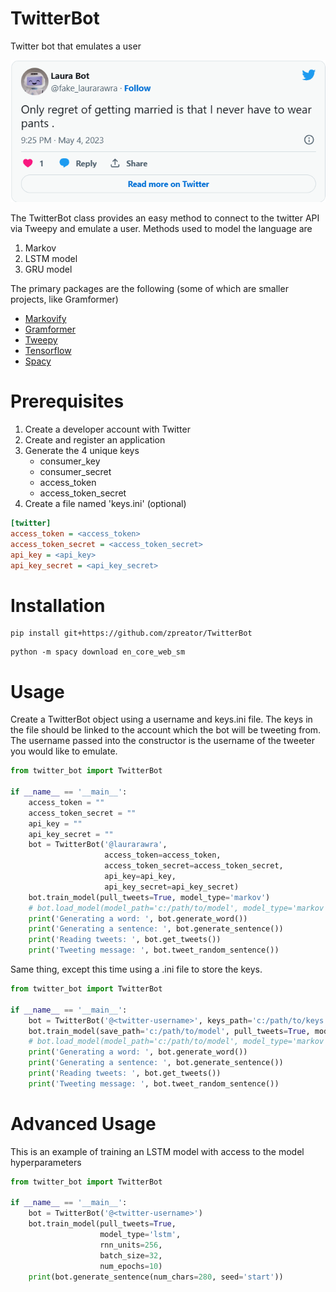 # TwitterBot

Twitter bot that emulates a user

![twitter image](resources/images/example1.png)

The TwitterBot class provides an easy method to connect to the twitter API via Tweepy and emulate a user. Methods used to model the language are
1. Markov
2. LSTM model
3. GRU model

The primary packages are the following (some of which are smaller projects, like Gramformer)
- [Markovify](https://github.com/jsvine/markovify)
- [Gramformer](https://github.com/PrithivirajDamodaran/Gramformer)
- [Tweepy](https://github.com/tweepy/tweepy)
- [Tensorflow](https://github.com/tensorflow/tensorflow)
- [Spacy](https://github.com/explosion/spaCy)

# Prerequisites
1. Create a developer account with Twitter
2. Create and register an application
3. Generate the 4 unique keys
   - consumer_key 
   - consumer_secret
   - access_token
   - access_token_secret
4. Create a file named 'keys.ini' (optional)


```ini
[twitter]
access_token = <access_token>
access_token_secret = <access_token_secret>
api_key = <api_key>
api_key_secret = <api_key_secret>
```

# Installation
```commandline
pip install git+https://github.com/zpreator/TwitterBot
```

```commandline
python -m spacy download en_core_web_sm
```

# Usage

Create a TwitterBot object using a username and keys.ini file. The keys in the file should be linked to the account which the bot will be tweeting from.
The username passed into the constructor is the username of the tweeter you would like to emulate.
```python
from twitter_bot import TwitterBot

if __name__ == '__main__':
    access_token = ""
    access_token_secret = ""
    api_key = ""
    api_key_secret = ""
    bot = TwitterBot('@laurarawra',
                     access_token=access_token,
                     access_token_secret=access_token_secret,
                     api_key=api_key,
                     api_key_secret=api_key_secret)
    bot.train_model(pull_tweets=True, model_type='markov')
    # bot.load_model(model_path='c:/path/to/model', model_type='markov')  # The model is stored when trained and can be loaded
    print('Generating a word: ', bot.generate_word())
    print('Generating a sentence: ', bot.generate_sentence())
    print('Reading tweets: ', bot.get_tweets())
    print('Tweeting message: ', bot.tweet_random_sentence())
```

Same thing, except this time using a .ini file to store the keys.
```python
from twitter_bot import TwitterBot

if __name__ == '__main__':
    bot = TwitterBot('@<twitter-username>', keys_path='c:/path/to/keys.ini')
    bot.train_model(save_path='c:/path/to/model', pull_tweets=True, model_type='markov')  # This may take some time
    # bot.load_model(model_path='c:/path/to/model', model_type='markov')  # The model is stored when trained and can be loaded
    print('Generating a word: ', bot.generate_word())
    print('Generating a sentence: ', bot.generate_sentence())
    print('Reading tweets: ', bot.get_tweets())
    print('Tweeting message: ', bot.tweet_random_sentence())
```



# Advanced Usage

This is an example of training an LSTM model with access to the model hyperparameters
```python
from twitter_bot import TwitterBot

if __name__ == '__main__':
    bot = TwitterBot('@<twitter-username>')
    bot.train_model(pull_tweets=True,
                    model_type='lstm',
                    rnn_units=256,
                    batch_size=32,
                    num_epochs=10)
    print(bot.generate_sentence(num_chars=280, seed='start'))

```